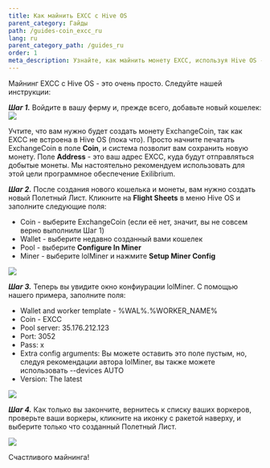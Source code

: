 ```yaml
---
title: Как майнить EXCC с Hive OS
parent_category: Гайды
path: /guides-coin_excc_ru
lang: ru
parent_category_path: /guides_ru
order: 1
meta_description: Узнайте, как майнить монету EXCC, используя Hive OS - это очень просто.
---
```


Майнинг EXCC с Hive OS - это очень просто. Следуйте нашей инструкции:

***Шаг 1.*** Войдите в вашу ферму и, прежде всего, добавьте новый кошелек:
<img src="https://lbd.hiveos.farm/kbase/images/support/hive1.png">

Учтите, что вам нужно будет создать монету ExchangeCoin, так как EXCC не встроена в Hive OS (пока что). Просто начните печатать ExchangeCoin в поле **Coin**, и система позволит вам сохранить новую монету. Поле **Address** - это ваш адрес EXCC, куда будут отправляться добытые монеты. Мы настоятельно рекомендуем использовать для этой цели программное обеспечение Exilibrium.

***Шаг 2.*** После создания нового кошелька и монеты, вам нужно создать новый Полетный Лист. Кликните на **Flight Sheets** в меню Hive OS и заполните следующие поля:
- Coin - выберите ExchangeCoin (если её нет, значит, вы не совсем верно выполнили Шаг 1)
- Wallet - выберите недавно созданный вами кошелек
- Pool - выберите **Configure In Miner**
- Miner - выберите lolMiner и нажмите **Setup Miner Config**

<img src="https://lbd.hiveos.farm/kbase/images/support/mceclip0.png">

***Шаг 3.*** Теперь вы увидите окно конфиурации lolMiner. С помощью нашего примера, заполните поля:
- Wallet and worker template - %WAL%.%WORKER_NAME%
- Coin - EXCC
- Pool server: 35.176.212.123
- Port: 3052
- Pass: x
- Extra config arguments: Вы можете оставить это поле пустым, но, следуя рекомендации автора lolMiner, вы также можете использовать --devices AUTO
- Version: The latest

<img src="https://lbd.hiveos.farm/kbase/images/support/mceclip2.png">

***Шаг 4.*** Как только вы закончите, вернитесь к списку ваших воркеров, проверьте ваши воркеры, кликните на иконку с ракетой наверху, и выберите только что созданный Полетный Лист.

<img src="https://lbd.hiveos.farm/kbase/images/support/mceclip3.png">

Счастливого майнинга!
